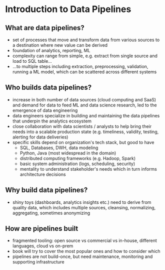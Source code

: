 # Introduction to Data Pipelines

## What are data pipelines?

* set of processes that move and transform data from various sources to a destination where new value can be derived
* foundation of analytics, reporting, ML
* complexity can range from simple, e.g. extract from single source and load to SQL table...
* ...to multiple steps including extraction, preprocessing, validation, running a ML model, which can be scattered across different systems

## Who builds data pipelines?

* increase in both number of data sources (cloud computing and SaaS) and demand for data to feed ML and data science research, led to the emergence of data engineering
* data engineers specialize in building and maintaining
the data pipelines that underpin the analytics ecosystem
* close collaboration with data scientists / analysts to help bring their needs into a scalable production state (e.g. timeliness, validity, testing, alerting for data deliveries)
* specific skills depend on organization's tech stack, but good to have
  * SQL, Databases, DWH, data modeling
  * Python, Java (most widespread in the domain)
  * distributed computing frameworks (e.g. Hadoop, Spark)
  * basic system administration (logs, scheduling, security)
  * mentality to understand stakeholder's needs which in turn informs architecture decisions

## Why build data pipelines?

* shiny toys (dashboards, analytics insights etc.) need to derive from quality data, which includes multiple sources, cleansing, normalizing, aggregating, sometimes anonymizing

## How are pipelines built

* fragmented tooling: open source vs commercial vs in-house, different languages, cloud vs on-prem
* book will try to cover the most popular ones and how to consider which
* pipelines are not build-once, but need maintenance, monitoring and supporting infrastructure
